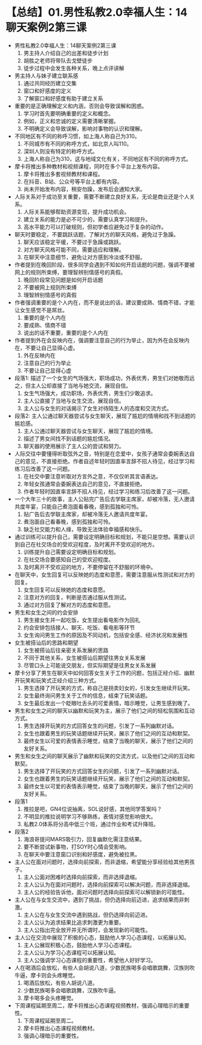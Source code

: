 # 【总结】01.男性私教2.0幸福人生：14聊天案例2第三课

-   男性私教2.0幸福人生：14聊天案例2第三课
    1.  男主持人介绍自己的出差和徒步计划
    2.  胡胜之老师将带队去戈壁徒步
    3.  徒步过程中会发生各种关系，晚上点评讲解
-   男主持人与妹子建立联系感
    1.  通过共同经历建立交集
    2.  窗口和好感度的定义
    3.  了解窗口和好感度有助于建立关系
-   重要的是正确理解定义和内涵，否则会导致误解和困惑。
    1.  学习时首先要明确重要的定义和概念。
    2.  例如，正义和忠诚的定义需要清晰掌握。
    3.  不明确定义会导致误解，影响对事物的认识和理解。
-   不同地区有不同的称呼习惯，如上海人称自己为310。
    1.  不同城市有不同的称呼方式，如北京人叫110。
    2.  深圳人则没有特定的称呼方式。
    3.  上海人称自己为310，这与地域文化有关，不同地区有不同的称呼方式。
-   摩卡将推出多种教材和视频课程，同时在多个平台上发布内容。
    1.  摩卡将推出多套视频教材和课程。
    2.  在抖音、B站、公众号等平台上都有内容。
    3.  尚未开始发布内容，稍安勿躁，发布后会通知大家。
-   人际关系对于成功至关重要，需要不断建立良好关系，无论是商业还是个人关系。
    1.  人际关系能够帮助资源变现，提升成功机会。
    2.  建立关系的能力是必不可少的，需要认真学习和提升。
    3.  高水平能力可以打破规则，但初学者应避免过于复杂的动作。
-   聊天时要稳定，不要跳跃话题，了解对方的聊天风格，避免过于急躁。
    1.  聊天应该稳定平缓，不要过于急躁或跳跃。
    2.  对方聊天风格可能不同，需要适应和理解。
    3.  在聊天中注意细节，避免让对方感到冷淡或不舒服。
-   作者提到在晚回阶段，很多同学会遇到不知如何开启话题的问题，强调不要被网上的规则所束缚，要理智辨别情感号的真假。
    1.  晚回阶段常见问题是如何开启话题
    2.  不要被网上规则所束缚
    3.  理智辨别情感号的真假
-   作者强调重要的是个人内在，而不是说出的话，建议要成熟、情商不错，才能让女生感觉不是屌丝。
    1.  重要的是个人内在
    2.  要成熟、情商不错
    3.  说出的话不重要，重要的是个人内在
-   作者提到外在会反映内在，强调要注意自己的行为举止，因为外在会反映内在，不要让自己显得心虚。
    1.  外在反映内在
    2.  注意自己的行为举止
    3.  不要让自己显得心虚
-   段落1: 描述了一个女生的气场强大，职场成功，外表优秀，男生们对她敬而远之，但主人公却直接了当地与她交流，展现自信。
    1.  女生气场强大，成功职场，外表优秀，男生们少敢追求。
    2.  主人公直接了当地与女生交流，展现自信。
    3.  主人公与女生的对话揭示了女生对待陌生人的态度和交流方式。
-   段落2: 主人公通过聊天器尝试与女生聊天，展现了尴尬的情境和找不到话题的尴尬感。
    1.  主人公通过聊天器尝试与女生聊天，展现了尴尬的情境。
    2.  描述了男女间找不到话题的尴尬情况。
    3.  聊天器的使用展示了主人公的尝试和努力。
-   人际交往中要懂得听取弦外之音，特别是在恋爱中，女孩子通常会委婉表达自己的意见，不直接拒绝。作者自述年轻时因直率言辞不招人待见，经过学习和练习后改善了这一问题。
    1.  在社交中要注意听取对方言外之意，不仅仅听其言语表达。
    2.  年轻女孩通常会委婉表达自己的意见，不直接拒绝。
    3.  作者年轻时因直率言辞不招人待见，经过学习和练习后改善了这一问题。
-   一个大年三十的故事，主人公贴完广告后去学联主席家，却被冷落，无人邀请共度年宴，只能自己煮泡面看春晚，感到孤独和可怜。
    1.  贴广告后去学联主席家，却被冷落无人邀请共度年宴。
    2.  煮泡面自己看春晚，感到孤独和可怜。
    3.  缺乏社交能力和人缘，导致无法体验幸福感和快乐。
-   通过训练可以提升自己，需要设定明确目标和规划，不能只是空想。需要认识到自己在社交场合的受欢迎程度，及时离开不受欢迎的地方。
    1.  训练提升自己需要设定明确目标和规划。
    2.  在社交场合要感知自己的受欢迎程度。
    3.  及时离开不受欢迎的地方，不要停留在不舒服的环境中。
-   在聊天中，女生回复可以反映她的态度和意愿，需要注意服从性测试和对方的回复。
    1.  女生回复可以反映她的态度和意愿。
    2.  注意对方的回复，判断是否通过服从性测试。
    3.  通过对方回复了解对方的态度和意愿。
-   男生和女生之间的约会安排
    1.  男生接女生并一起吃饭，女生提出看电影作为回礼
    2.  约会安排包括接人、聊天、吃饭、看电影等环节
    3.  女生询问男生工作的原因及不同动机，包括安全感、经济状况和发展性
-   女生被搭讪后的思路和期望
    1.  女生被搭讪后往亲密关系发展的思路
    2.  不同于其他关系，女生被搭讪后期望往男女关系发展
    3.  尽管口头上可能说交朋友，但实际期望是往男女关系发展
-   摩卡分享了男生在聊天中如何回答女生关于工作的问题，包括正经介绍、幽默开玩笑和玩笑式正经介绍三种方式。
    1.  男生选择了开玩笑的方式，称自己是拐卖妇女的，引发女生继续开玩笑。
    2.  女生最终询问男生关于工作的信息，结束了玩笑话题。
    3.  女生最后发出一个眨眼吐舌头的可爱表情，暗示睡觉，让男生感到晚了。
-   男生和女生之间的聊天以幽默和玩笑为主，展示了他们之间的轻松氛围和互动方式。
    1.  男生选择开玩笑的方式回答女生的问题，引发了一系列幽默对话。
    2.  女生也跟着男生的玩笑话题继续开玩笑，展示了他们之间的互动和默契。
    3.  最终女生以可爱的表情表示睡觉，结束了当晚的聊天，展示了他们之间的友好关系。
-   男生和女生之间的聊天展示了幽默和玩笑的交流方式，以及他们之间的互动和默契。
    1.  男生选择了开玩笑的方式回答女生的问题，引发了一系列幽默对话。
    2.  女生也跟着男生的玩笑话题继续开玩笑，展示了他们之间的互动和默契。
    3.  最终女生以可爱的表情表示睡觉，结束了当晚的聊天，展示了他们之间的友好关系。
-   段落1
    1.  推拉是吧，GN4位说抽离，SOL说好感，其他同学答案吗？
    2.  不明显的推拉说明学习不够熟练，表情对感觉影响很大。
    3.  私教2.0体系将分高中低三个班，通过作业和考试升降班。
-   段落2
    1.  海浪哥提问MARS吸引力，回复幽默化需注意结果。
    2.  要不断尝试新事物，打SOY时心情会受影响。
    3.  在聊天中要注意窗口识别和好感度，避免被拉黑。
-   主人公在面对问题时，选择向前探索，而非退缩，希望能分享经验给其他男孩子。
    1.  主人公面对困难时选择向前探索，而非选择退缩。
    2.  主人公认为在面对问题时，选择向前探索可以解决问题，而非选择退缩。
    3.  主人公的经验告诉他，面对问题时选择向前探索可以解锁新的可能性。
-   主人公在与女生交流中，遇到了挑战，但仍选择向前迈进，追求结果而非刺激。
    1.  主人公在与女生交流中遇到挑战，但仍选择向前迈进。
    2.  主人公认为追求结果比追求刺激更为重要。
    3.  主人公指出完全放开并无所谓时，会发现新的可能性。
-   主人公在交流中展现了积极的心态，鼓励他人学习心态课程，以拓展认知。
    1.  主人公展现积极心态，鼓励他人学习心态课程。
    2.  主人公认为学习心态课程可以拓展认知。
    3.  主人公强调学习心态课程的重要性，希望他人好好学习。
-   人在喝酒后会放松，有些人会胡说八道，少数民族喝多会唱歌跳舞，汉族则吹牛逼，摩卡则会头疼睡觉。
    1.  喝酒后放松，有些人胡说八道。
    2.  少数民族喝多会唱歌跳舞，汉族吹牛逼。
    3.  摩卡喝多会头疼睡觉。
-   下周课程延期至周二，摩卡将推出心态课程视频教材，强调心理暗示的重要性。
    1.  下周课程延期至周二。
    2.  摩卡将推出心态课程视频教材。
    3.  强调心理暗示的重要性。